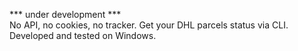 *** under development ***<br>
No API, no cookies, no tracker. Get your DHL parcels status via CLI.<br>
Developed and tested on Windows.
